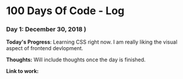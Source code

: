 # 100 Days Of Code - Log

### Day 1: December 30, 2018 )


**Today's Progress**: Learning CSS right now. I am really liking the visual aspect of frontend devlopment.

**Thoughts:** Will include thoughts once the day is finished.

**Link to work:** 

